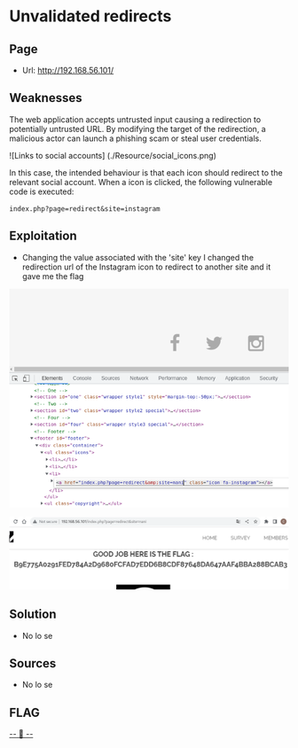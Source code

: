 # Unvalidated redirects

## Page
* Url: http://192.168.56.101/

## Weaknesses

The web application accepts untrusted input causing a redirection to potentially untrusted URL. By modifying the target of the redirection, a malicious actor can launch a phishing scam or steal user credentials.


![Links to social accounts] (./Resource/social_icons.png)

In this case, the intended behaviour is that each icon should redirect to the relevant social account. When a icon is clicked, the following vulnerable code is executed:

```
index.php?page=redirect&site=instagram
```

## Exploitation


* Changing the value associated with the 'site' key 
I changed the redirection url of the Instagram icon to redirect to another site and it gave me the flag

![?????](./Resource/1-exploit.png)

![?????](./Resource/2-flag.png)

## Solution

* No lo se

## Sources

* No lo se

## FLAG
[-- 🌱 --][2]

[2]: ./flag.txt